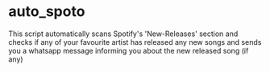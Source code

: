 # auto_spoto
This script automatically scans Spotify's 'New-Releases' section and checks if any of your favourite artist has released any new songs and sends you a whatsapp message informing you about the new released song (if any)
